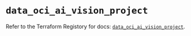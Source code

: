 # `data_oci_ai_vision_project`

Refer to the Terraform Registory for docs: [`data_oci_ai_vision_project`](https://registry.terraform.io/providers/oracle/oci/6.18.0/docs/data-sources/ai_vision_project).
